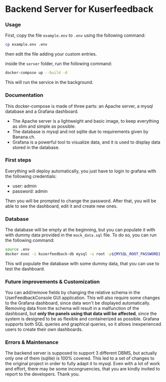 # Backend Server for Kuserfeedback

### Usage

First, copy the file `example.env` to `.env` using the following command:

```bash
cp example.env .env
```

then edit the file adding your custom entries.

inside the `server` folder, run the following command:

```bash
docker-compose up --build -d
```

This will run the service in the background.

### Documentation

This docker-compose is made of three parts: an Apache server, a mysql database
and a Grafana dashboard.

- The Apache server is a lightweight and basic image, to keep everything as slim
  and simple as possible.
- The database is mysql and not sqlite due to requirements given by Banana.ch.
- Grafana is a powerful tool to visualize data, and it is used to display data
  stored in the database.

### First steps

Everything will deploy automatically, you just have to login to grafana with the
following credentials:

- user: admin
- password: admin

Then you will be prompted to change the password. After that, you will be able
to see the dashboard, edit it and create new ones.

### Database

The database will be empty at the beginning, but you can populate it with with
dummy data provided in the `mock_data.sql` file. To do so, you can run the
following command:

```bash
source .env
docker exec -i kuserfeedback-db mysql -u root -p${MYSQL_ROOT_PASSWORD} < data/mock_data.sql
```

This will populate the database with some dummy data, that you can use to test
the dashboard.

### Future improvements & Customization

You can add/remove fields by changing the relative schema in the
UserFeedbackConsole GUI application. This will also require some changes to the
Grafana dashboard, since data won't be displayed automatically. Removing data
from the schema will result in a malfunction of the dashboard, but **only the
panels using that data will be affected**, since the system is designed to be as
flexible and containerized as possible. Grafana supports both SQL queries and
graphical queries, so it allows inexperienced users to create their own
dashboards.

### Errors & Maintenance

The backend server is supposed to support 3 different DBMS, but actually only
one of them (sqlite) is 100% covered. This led to a set of changes to the
original project in order to fully adapt it to mysql. Even with a lot of work
and effort, there may be some incongruencies, that you are kindly invited to
report to the developers. Thank you.
